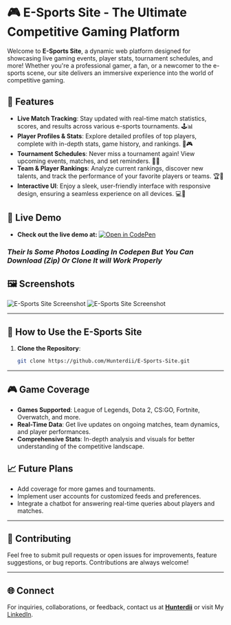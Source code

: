 # 🎮 E-Sports Site - The Ultimate Competitive Gaming Platform

Welcome to **E-Sports Site**, a dynamic web platform designed for showcasing live gaming events, player stats, tournament schedules, and more! Whether you're a professional gamer, a fan, or a newcomer to the e-sports scene, our site delivers an immersive experience into the world of competitive gaming.

## 🌟 Features

- **Live Match Tracking**: Stay updated with real-time match statistics, scores, and results across various e-sports tournaments. 🕹️📊
- **Player Profiles & Stats**: Explore detailed profiles of top players, complete with in-depth stats, game history, and rankings. 👤🎮
- **Tournament Schedules**: Never miss a tournament again! View upcoming events, matches, and set reminders. 📅⏰
- **Team & Player Rankings**: Analyze current rankings, discover new talents, and track the performance of your favorite players or teams. 🏆🏅
- **Interactive UI**: Enjoy a sleek, user-friendly interface with responsive design, ensuring a seamless experience on all devices. 💻📱

## 🚀 Live Demo

- **Check out the live demo at:** [![Open in CodePen](https://img.shields.io/badge/CodePen-blue?logo=codepen&logoColor=white)](https://codepen.io/Hunterdii/pen/OJqpyov)
### *Their Is Some Photos Loading In Codepen But You Can Download (Zip) Or Clone It will Work Properly*

## 🖼️ Screenshots

![E-Sports Site Screenshot](https://github.com/user-attachments/assets/3b407eca-bd2a-4b38-a3a1-0607541ef58a)
![E-Sports Site Screenshot](https://github.com/user-attachments/assets/3844ce16-9fcf-4daf-a27a-21e75824d572)

---

## 🔧 How to Use the E-Sports Site

1. **Clone the Repository**:
   ```bash
   git clone https://github.com/Hunterdii/E-Sports-Site.git
   ```
---

## 🎮 Game Coverage

- **Games Supported**: League of Legends, Dota 2, CS:GO, Fortnite, Overwatch, and more.
- **Real-Time Data**: Get live updates on ongoing matches, team dynamics, and player performances.
- **Comprehensive Stats**: In-depth analysis and visuals for better understanding of the competitive landscape.

## 📈 Future Plans

- Add coverage for more games and tournaments.
- Implement user accounts for customized feeds and preferences.
- Integrate a chatbot for answering real-time queries about players and matches.

---

## 🤝 Contributing

Feel free to submit pull requests or open issues for improvements, feature suggestions, or bug reports. Contributions are always welcome!

---

## 🌐 Connect

For inquiries, collaborations, or feedback, contact us at **[Hunterdii](mailto:huntermojedra@gmail.com)** or visit My [LinkedIn](https://www.linkedin.com/in/het-patel-8b110525a/?utm_source=share&utm_campaign=share_via&utm_content=profile&utm_medium=android_app).